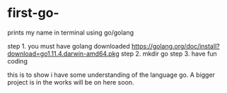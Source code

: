 # first-go-
prints my name in terminal using go/golang

step 1. you must have golang downloaded https://golang.org/doc/install?download=go1.11.4.darwin-amd64.pkg
step 2. mkdir go 
step 3. have fun coding 

this is to show i have some understanding of the language go. A bigger project is in the works will be on here soon. 
